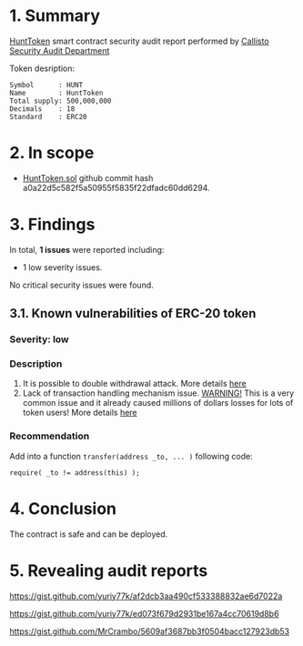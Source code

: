 # 1. Summary

[HuntToken](https://github.com/Steemhunt/HUNT-ERC20) smart contract security audit report performed by [Callisto Security Audit Department](https://github.com/EthereumCommonwealth/Auditing)

Token desription:

	Symbol      : HUNT
	Name        : HuntToken
	Total supply: 500,000,000
	Decimals    : 18
	Standard    : ERC20

# 2. In scope

- [HuntToken.sol](https://github.com/Steemhunt/HUNT-ERC20/blob/master/contracts/HuntToken.sol) github commit hash a0a22d5c582f5a50955f5835f22dfadc60dd6294.

# 3. Findings

In total, **1 issues** were reported including:

- 1 low severity issues.

No critical security issues were found.

## 3.1. Known vulnerabilities of ERC-20 token

### Severity: low

### Description

1. It is possible to double withdrawal attack. More details [here](https://docs.google.com/document/d/1YLPtQxZu1UAvO9cZ1O2RPXBbT0mooh4DYKjA_jp-RLM/edit)
2. Lack of transaction handling mechanism issue. [WARNING!](https://gist.github.com/Dexaran/ddb3e89fe64bf2e06ed15fbd5679bd20) This is a very common issue and it already caused millions of dollars losses for lots of token users! More details [here](https://docs.google.com/document/d/1Feh5sP6oQL1-1NHi-X1dbgT3ch2WdhbXRevDN681Jv4/edit)

### Recommendation

Add into a function `transfer(address _to, ... )` following code:
```solidity
require( _to != address(this) );
```

# 4. Conclusion

The contract is safe and can be deployed.

# 5. Revealing audit reports

https://gist.github.com/yuriy77k/af2dcb3aa490cf533388832ae6d7022a

https://gist.github.com/yuriy77k/ed073f679d2931be167a4cc70619d8b6

https://gist.github.com/MrCrambo/5609af3687bb3f0504bacc127923db53
